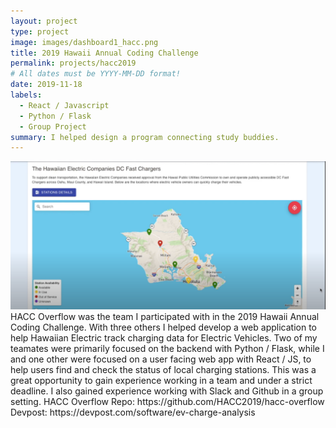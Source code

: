 ```yaml
---
layout: project
type: project
image: images/dashboard1_hacc.png
title: 2019 Hawaii Annual Coding Challenge
permalink: projects/hacc2019
# All dates must be YYYY-MM-DD format!
date: 2019-11-18
labels:
  - React / Javascript
  - Python / Flask
  - Group Project
summary: I helped design a program connecting study buddies.
---
```

<img class="ui medium right floated rounded image" src="../images/client1_hacc.png">
HACC Overflow was the team I participated with in the 2019 Hawaii Annual Coding Challenge. With three others I helped develop a web application to help Hawaiian Electric track charging data for Electric Vehicles. Two of my teamates were primarily focused on the backend with Python / Flask, while I and one other were focused on a user facing web app with React / JS, to help users find and check the status of local charging stations. 
This was a great opportunity to gain experience working in a team and under a strict deadline. I also gained experience working with Slack and Github in a group setting.
HACC Overflow Repo: https://github.com/HACC2019/hacc-overflow
Devpost: https://devpost.com/software/ev-charge-analysis
